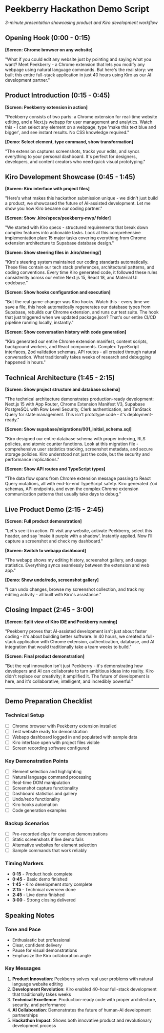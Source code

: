 # Peekberry Hackathon Demo Script

_3-minute presentation showcasing product and Kiro development workflow_

## Opening Hook (0:00 - 0:15)

**[Screen: Chrome browser on any website]**

"What if you could edit any website just by pointing and saying what you want? Meet Peekberry - a Chrome extension that lets you modify any webpage using natural language commands. But here's the real story: we built this entire full-stack application in just 40 hours using Kiro as our AI development partner."

## Product Introduction (0:15 - 0:45)

**[Screen: Peekberry extension in action]**

"Peekberry consists of two parts: a Chrome extension for real-time website editing, and a Next.js webapp for user management and analytics. Watch this - I can select any element on a webpage, type 'make this text blue and bigger', and see instant results. No CSS knowledge required."

**[Demo: Select element, type command, show transformation]**

"The extension captures screenshots, tracks your edits, and syncs everything to your personal dashboard. It's perfect for designers, developers, and content creators who need quick visual prototyping."

## Kiro Development Showcase (0:45 - 1:45)

**[Screen: Kiro interface with project files]**

"Here's what makes this hackathon submission unique - we didn't just build a product, we showcased the future of AI-assisted development. Let me show you how Kiro became our coding partner."

**[Screen: Show .kiro/specs/peekberry-mvp/ folder]**

"We started with Kiro specs - structured requirements that break down complex features into actionable tasks. Look at this comprehensive implementation plan: 15 major tasks covering everything from Chrome extension architecture to Supabase database design."

**[Screen: Show steering files in .kiro/steering/]**

"Kiro's steering system maintained our coding standards automatically. These files contain our tech stack preferences, architectural patterns, and coding conventions. Every time Kiro generated code, it followed these rules consistently across our entire Next.js 15, React 18, and Material UI codebase."

**[Screen: Show hooks configuration and execution]**

"But the real game-changer was Kiro hooks. Watch this - every time we save a file, this hook automatically regenerates our database types from Supabase, rebuilds our Chrome extension, and runs our test suite. The hook that just triggered when we updated package.json? That's our entire CI/CD pipeline running locally, instantly."

**[Screen: Show conversation history with code generation]**

"Kiro generated our entire Chrome extension manifest, content scripts, background workers, and React components. Complex TypeScript interfaces, Zod validation schemas, API routes - all created through natural conversation. What traditionally takes weeks of research and debugging happened in hours."

## Technical Architecture (1:45 - 2:15)

**[Screen: Show project structure and database schema]**

"The technical architecture demonstrates production-ready development: Next.js 15 with App Router, Chrome Extension Manifest V3, Supabase PostgreSQL with Row Level Security, Clerk authentication, and TanStack Query for state management. This isn't prototype code - it's deployment-ready."

**[Screen: Show supabase/migrations/001_initial_schema.sql]**

"Kiro designed our entire database schema with proper indexing, RLS policies, and atomic counter functions. Look at this migration file - comprehensive user statistics tracking, screenshot metadata, and secure storage policies. Kiro understood not just the code, but the security and performance implications."

**[Screen: Show API routes and TypeScript types]**

"The data flow spans from Chrome extension message passing to React Query mutations, all with end-to-end TypeScript safety. Kiro generated Zod schemas, API endpoints, and even the complex Chrome extension communication patterns that usually take days to debug."

## Live Product Demo (2:15 - 2:45)

**[Screen: Full product demonstration]**

"Let's see it in action. I'll visit any website, activate Peekberry, select this header, and say 'make it purple with a shadow'. Instantly applied. Now I'll capture a screenshot and check my dashboard."

**[Screen: Switch to webapp dashboard]**

"The webapp shows my editing history, screenshot gallery, and usage statistics. Everything syncs seamlessly between the extension and web app."

**[Demo: Show undo/redo, screenshot gallery]**

"I can undo changes, browse my screenshot collection, and track my editing activity - all built with Kiro's assistance."

## Closing Impact (2:45 - 3:00)

**[Screen: Split view of Kiro IDE and Peekberry running]**

"Peekberry proves that AI-assisted development isn't just about faster coding - it's about building better software. In 40 hours, we created a full-stack application with Chrome extension, authentication, database, and AI integration that would traditionally take a team weeks to build."

**[Screen: Final product demonstration]**

"But the real innovation isn't just Peekberry - it's demonstrating how developers and AI can collaborate to turn ambitious ideas into reality. Kiro didn't replace our creativity; it amplified it. The future of development is here, and it's collaborative, intelligent, and incredibly powerful."

---

## Demo Preparation Checklist

### Technical Setup

- [ ] Chrome browser with Peekberry extension installed
- [ ] Test website ready for demonstration
- [ ] Webapp dashboard logged in and populated with sample data
- [ ] Kiro interface open with project files visible
- [ ] Screen recording software configured

### Key Demonstration Points

- [ ] Element selection and highlighting
- [ ] Natural language command processing
- [ ] Real-time DOM manipulation
- [ ] Screenshot capture functionality
- [ ] Dashboard statistics and gallery
- [ ] Undo/redo functionality
- [ ] Kiro hooks automation
- [ ] Code generation examples

### Backup Scenarios

- [ ] Pre-recorded clips for complex demonstrations
- [ ] Static screenshots if live demo fails
- [ ] Alternative websites for element selection
- [ ] Sample commands that work reliably

### Timing Markers

- **0:15** - Product hook complete
- **0:45** - Basic demo finished
- **1:45** - Kiro development story complete
- **2:15** - Technical overview done
- **2:45** - Live demo finished
- **3:00** - Strong closing delivered

## Speaking Notes

### Tone and Pace

- Enthusiastic but professional
- Clear, confident delivery
- Pause for visual demonstrations
- Emphasize the Kiro collaboration angle

### Key Messages

1. **Product Innovation**: Peekberry solves real user problems with natural language website editing
2. **Development Revolution**: Kiro enabled 40-hour full-stack development that traditionally takes weeks
3. **Technical Excellence**: Production-ready code with proper architecture, security, and performance
4. **AI Collaboration**: Demonstrates the future of human-AI development partnerships
5. **Hackathon Impact**: Shows both innovative product and revolutionary development process
